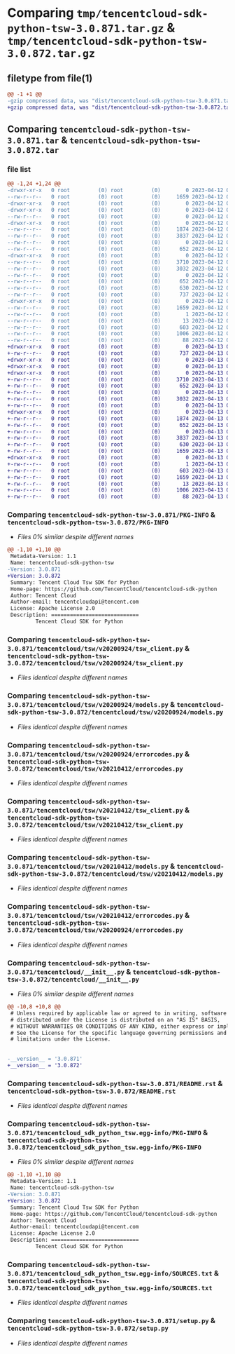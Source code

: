 # Comparing `tmp/tencentcloud-sdk-python-tsw-3.0.871.tar.gz` & `tmp/tencentcloud-sdk-python-tsw-3.0.872.tar.gz`

## filetype from file(1)

```diff
@@ -1 +1 @@
-gzip compressed data, was "dist/tencentcloud-sdk-python-tsw-3.0.871.tar", last modified: Wed Apr 12 00:46:34 2023, max compression
+gzip compressed data, was "dist/tencentcloud-sdk-python-tsw-3.0.872.tar", last modified: Thu Apr 13 01:08:07 2023, max compression
```

## Comparing `tencentcloud-sdk-python-tsw-3.0.871.tar` & `tencentcloud-sdk-python-tsw-3.0.872.tar`

### file list

```diff
@@ -1,24 +1,24 @@
-drwxr-xr-x   0 root         (0) root         (0)        0 2023-04-12 00:46:34.000000 tencentcloud-sdk-python-tsw-3.0.871/
--rw-r--r--   0 root         (0) root         (0)     1659 2023-04-12 00:46:34.000000 tencentcloud-sdk-python-tsw-3.0.871/PKG-INFO
-drwxr-xr-x   0 root         (0) root         (0)        0 2023-04-12 00:46:34.000000 tencentcloud-sdk-python-tsw-3.0.871/tencentcloud/
-drwxr-xr-x   0 root         (0) root         (0)        0 2023-04-12 00:46:34.000000 tencentcloud-sdk-python-tsw-3.0.871/tencentcloud/tsw/
--rw-r--r--   0 root         (0) root         (0)        0 2023-04-12 00:46:34.000000 tencentcloud-sdk-python-tsw-3.0.871/tencentcloud/tsw/__init__.py
-drwxr-xr-x   0 root         (0) root         (0)        0 2023-04-12 00:46:34.000000 tencentcloud-sdk-python-tsw-3.0.871/tencentcloud/tsw/v20200924/
--rw-r--r--   0 root         (0) root         (0)     1874 2023-04-12 00:46:34.000000 tencentcloud-sdk-python-tsw-3.0.871/tencentcloud/tsw/v20200924/tsw_client.py
--rw-r--r--   0 root         (0) root         (0)     3837 2023-04-12 00:46:34.000000 tencentcloud-sdk-python-tsw-3.0.871/tencentcloud/tsw/v20200924/models.py
--rw-r--r--   0 root         (0) root         (0)        0 2023-04-12 00:46:34.000000 tencentcloud-sdk-python-tsw-3.0.871/tencentcloud/tsw/v20200924/__init__.py
--rw-r--r--   0 root         (0) root         (0)      652 2023-04-12 00:46:34.000000 tencentcloud-sdk-python-tsw-3.0.871/tencentcloud/tsw/v20200924/errorcodes.py
-drwxr-xr-x   0 root         (0) root         (0)        0 2023-04-12 00:46:34.000000 tencentcloud-sdk-python-tsw-3.0.871/tencentcloud/tsw/v20210412/
--rw-r--r--   0 root         (0) root         (0)     3710 2023-04-12 00:46:34.000000 tencentcloud-sdk-python-tsw-3.0.871/tencentcloud/tsw/v20210412/tsw_client.py
--rw-r--r--   0 root         (0) root         (0)     3032 2023-04-12 00:46:34.000000 tencentcloud-sdk-python-tsw-3.0.871/tencentcloud/tsw/v20210412/models.py
--rw-r--r--   0 root         (0) root         (0)        0 2023-04-12 00:46:34.000000 tencentcloud-sdk-python-tsw-3.0.871/tencentcloud/tsw/v20210412/__init__.py
--rw-r--r--   0 root         (0) root         (0)      652 2023-04-12 00:46:34.000000 tencentcloud-sdk-python-tsw-3.0.871/tencentcloud/tsw/v20210412/errorcodes.py
--rw-r--r--   0 root         (0) root         (0)      630 2023-04-12 00:46:34.000000 tencentcloud-sdk-python-tsw-3.0.871/tencentcloud/__init__.py
--rw-r--r--   0 root         (0) root         (0)      737 2023-04-12 00:46:34.000000 tencentcloud-sdk-python-tsw-3.0.871/README.rst
-drwxr-xr-x   0 root         (0) root         (0)        0 2023-04-12 00:46:34.000000 tencentcloud-sdk-python-tsw-3.0.871/tencentcloud_sdk_python_tsw.egg-info/
--rw-r--r--   0 root         (0) root         (0)     1659 2023-04-12 00:46:34.000000 tencentcloud-sdk-python-tsw-3.0.871/tencentcloud_sdk_python_tsw.egg-info/PKG-INFO
--rw-r--r--   0 root         (0) root         (0)        1 2023-04-12 00:46:34.000000 tencentcloud-sdk-python-tsw-3.0.871/tencentcloud_sdk_python_tsw.egg-info/dependency_links.txt
--rw-r--r--   0 root         (0) root         (0)       13 2023-04-12 00:46:34.000000 tencentcloud-sdk-python-tsw-3.0.871/tencentcloud_sdk_python_tsw.egg-info/top_level.txt
--rw-r--r--   0 root         (0) root         (0)      603 2023-04-12 00:46:34.000000 tencentcloud-sdk-python-tsw-3.0.871/tencentcloud_sdk_python_tsw.egg-info/SOURCES.txt
--rw-r--r--   0 root         (0) root         (0)     1006 2023-04-12 00:46:34.000000 tencentcloud-sdk-python-tsw-3.0.871/setup.py
--rw-r--r--   0 root         (0) root         (0)       88 2023-04-12 00:46:34.000000 tencentcloud-sdk-python-tsw-3.0.871/setup.cfg
+drwxr-xr-x   0 root         (0) root         (0)        0 2023-04-13 01:08:07.000000 tencentcloud-sdk-python-tsw-3.0.872/
+-rw-r--r--   0 root         (0) root         (0)      737 2023-04-13 01:08:07.000000 tencentcloud-sdk-python-tsw-3.0.872/README.rst
+drwxr-xr-x   0 root         (0) root         (0)        0 2023-04-13 01:08:07.000000 tencentcloud-sdk-python-tsw-3.0.872/tencentcloud/
+drwxr-xr-x   0 root         (0) root         (0)        0 2023-04-13 01:08:07.000000 tencentcloud-sdk-python-tsw-3.0.872/tencentcloud/tsw/
+drwxr-xr-x   0 root         (0) root         (0)        0 2023-04-13 01:08:07.000000 tencentcloud-sdk-python-tsw-3.0.872/tencentcloud/tsw/v20210412/
+-rw-r--r--   0 root         (0) root         (0)     3710 2023-04-13 01:08:07.000000 tencentcloud-sdk-python-tsw-3.0.872/tencentcloud/tsw/v20210412/tsw_client.py
+-rw-r--r--   0 root         (0) root         (0)      652 2023-04-13 01:08:07.000000 tencentcloud-sdk-python-tsw-3.0.872/tencentcloud/tsw/v20210412/errorcodes.py
+-rw-r--r--   0 root         (0) root         (0)        0 2023-04-13 01:08:07.000000 tencentcloud-sdk-python-tsw-3.0.872/tencentcloud/tsw/v20210412/__init__.py
+-rw-r--r--   0 root         (0) root         (0)     3032 2023-04-13 01:08:07.000000 tencentcloud-sdk-python-tsw-3.0.872/tencentcloud/tsw/v20210412/models.py
+-rw-r--r--   0 root         (0) root         (0)        0 2023-04-13 01:08:07.000000 tencentcloud-sdk-python-tsw-3.0.872/tencentcloud/tsw/__init__.py
+drwxr-xr-x   0 root         (0) root         (0)        0 2023-04-13 01:08:07.000000 tencentcloud-sdk-python-tsw-3.0.872/tencentcloud/tsw/v20200924/
+-rw-r--r--   0 root         (0) root         (0)     1874 2023-04-13 01:08:07.000000 tencentcloud-sdk-python-tsw-3.0.872/tencentcloud/tsw/v20200924/tsw_client.py
+-rw-r--r--   0 root         (0) root         (0)      652 2023-04-13 01:08:07.000000 tencentcloud-sdk-python-tsw-3.0.872/tencentcloud/tsw/v20200924/errorcodes.py
+-rw-r--r--   0 root         (0) root         (0)        0 2023-04-13 01:08:07.000000 tencentcloud-sdk-python-tsw-3.0.872/tencentcloud/tsw/v20200924/__init__.py
+-rw-r--r--   0 root         (0) root         (0)     3837 2023-04-13 01:08:07.000000 tencentcloud-sdk-python-tsw-3.0.872/tencentcloud/tsw/v20200924/models.py
+-rw-r--r--   0 root         (0) root         (0)      630 2023-04-13 01:08:07.000000 tencentcloud-sdk-python-tsw-3.0.872/tencentcloud/__init__.py
+-rw-r--r--   0 root         (0) root         (0)     1659 2023-04-13 01:08:07.000000 tencentcloud-sdk-python-tsw-3.0.872/PKG-INFO
+drwxr-xr-x   0 root         (0) root         (0)        0 2023-04-13 01:08:07.000000 tencentcloud-sdk-python-tsw-3.0.872/tencentcloud_sdk_python_tsw.egg-info/
+-rw-r--r--   0 root         (0) root         (0)        1 2023-04-13 01:08:07.000000 tencentcloud-sdk-python-tsw-3.0.872/tencentcloud_sdk_python_tsw.egg-info/dependency_links.txt
+-rw-r--r--   0 root         (0) root         (0)      603 2023-04-13 01:08:07.000000 tencentcloud-sdk-python-tsw-3.0.872/tencentcloud_sdk_python_tsw.egg-info/SOURCES.txt
+-rw-r--r--   0 root         (0) root         (0)     1659 2023-04-13 01:08:07.000000 tencentcloud-sdk-python-tsw-3.0.872/tencentcloud_sdk_python_tsw.egg-info/PKG-INFO
+-rw-r--r--   0 root         (0) root         (0)       13 2023-04-13 01:08:07.000000 tencentcloud-sdk-python-tsw-3.0.872/tencentcloud_sdk_python_tsw.egg-info/top_level.txt
+-rw-r--r--   0 root         (0) root         (0)     1006 2023-04-13 01:08:07.000000 tencentcloud-sdk-python-tsw-3.0.872/setup.py
+-rw-r--r--   0 root         (0) root         (0)       88 2023-04-13 01:08:07.000000 tencentcloud-sdk-python-tsw-3.0.872/setup.cfg
```

### Comparing `tencentcloud-sdk-python-tsw-3.0.871/PKG-INFO` & `tencentcloud-sdk-python-tsw-3.0.872/PKG-INFO`

 * *Files 0% similar despite different names*

```diff
@@ -1,10 +1,10 @@
 Metadata-Version: 1.1
 Name: tencentcloud-sdk-python-tsw
-Version: 3.0.871
+Version: 3.0.872
 Summary: Tencent Cloud Tsw SDK for Python
 Home-page: https://github.com/TencentCloud/tencentcloud-sdk-python
 Author: Tencent Cloud
 Author-email: tencentcloudapi@tencent.com
 License: Apache License 2.0
 Description: ============================
         Tencent Cloud SDK for Python
```

### Comparing `tencentcloud-sdk-python-tsw-3.0.871/tencentcloud/tsw/v20200924/tsw_client.py` & `tencentcloud-sdk-python-tsw-3.0.872/tencentcloud/tsw/v20200924/tsw_client.py`

 * *Files identical despite different names*

### Comparing `tencentcloud-sdk-python-tsw-3.0.871/tencentcloud/tsw/v20200924/models.py` & `tencentcloud-sdk-python-tsw-3.0.872/tencentcloud/tsw/v20200924/models.py`

 * *Files identical despite different names*

### Comparing `tencentcloud-sdk-python-tsw-3.0.871/tencentcloud/tsw/v20200924/errorcodes.py` & `tencentcloud-sdk-python-tsw-3.0.872/tencentcloud/tsw/v20210412/errorcodes.py`

 * *Files identical despite different names*

### Comparing `tencentcloud-sdk-python-tsw-3.0.871/tencentcloud/tsw/v20210412/tsw_client.py` & `tencentcloud-sdk-python-tsw-3.0.872/tencentcloud/tsw/v20210412/tsw_client.py`

 * *Files identical despite different names*

### Comparing `tencentcloud-sdk-python-tsw-3.0.871/tencentcloud/tsw/v20210412/models.py` & `tencentcloud-sdk-python-tsw-3.0.872/tencentcloud/tsw/v20210412/models.py`

 * *Files identical despite different names*

### Comparing `tencentcloud-sdk-python-tsw-3.0.871/tencentcloud/tsw/v20210412/errorcodes.py` & `tencentcloud-sdk-python-tsw-3.0.872/tencentcloud/tsw/v20200924/errorcodes.py`

 * *Files identical despite different names*

### Comparing `tencentcloud-sdk-python-tsw-3.0.871/tencentcloud/__init__.py` & `tencentcloud-sdk-python-tsw-3.0.872/tencentcloud/__init__.py`

 * *Files 0% similar despite different names*

```diff
@@ -10,8 +10,8 @@
 # Unless required by applicable law or agreed to in writing, software
 # distributed under the License is distributed on an "AS IS" BASIS,
 # WITHOUT WARRANTIES OR CONDITIONS OF ANY KIND, either express or implied.
 # See the License for the specific language governing permissions and
 # limitations under the License.
 
 
-__version__ = '3.0.871'
+__version__ = '3.0.872'
```

### Comparing `tencentcloud-sdk-python-tsw-3.0.871/README.rst` & `tencentcloud-sdk-python-tsw-3.0.872/README.rst`

 * *Files identical despite different names*

### Comparing `tencentcloud-sdk-python-tsw-3.0.871/tencentcloud_sdk_python_tsw.egg-info/PKG-INFO` & `tencentcloud-sdk-python-tsw-3.0.872/tencentcloud_sdk_python_tsw.egg-info/PKG-INFO`

 * *Files 0% similar despite different names*

```diff
@@ -1,10 +1,10 @@
 Metadata-Version: 1.1
 Name: tencentcloud-sdk-python-tsw
-Version: 3.0.871
+Version: 3.0.872
 Summary: Tencent Cloud Tsw SDK for Python
 Home-page: https://github.com/TencentCloud/tencentcloud-sdk-python
 Author: Tencent Cloud
 Author-email: tencentcloudapi@tencent.com
 License: Apache License 2.0
 Description: ============================
         Tencent Cloud SDK for Python
```

### Comparing `tencentcloud-sdk-python-tsw-3.0.871/tencentcloud_sdk_python_tsw.egg-info/SOURCES.txt` & `tencentcloud-sdk-python-tsw-3.0.872/tencentcloud_sdk_python_tsw.egg-info/SOURCES.txt`

 * *Files identical despite different names*

### Comparing `tencentcloud-sdk-python-tsw-3.0.871/setup.py` & `tencentcloud-sdk-python-tsw-3.0.872/setup.py`

 * *Files identical despite different names*

